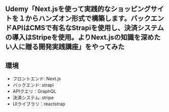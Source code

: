 ## Udemy「Next.jsを使って実践的なショッピングサイトを１からハンズオン形式で構築します。バックエンドAPIはCMSで有名なStrapiを使用し、決済システムの導入はStripeを使用。よりNext.jsの知識を深めたい人に贈る開発実践講座」をやってみた

## 環境
- フロントエンド: Next.js
- バックエンド: strapi
- APIクエリ：GraphQL
- 決済システム: stripe
- UIライブラリ：reactstrap
